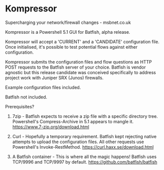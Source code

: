 # Kompressor
Supercharging your network/firewall changes - msbnet.co.uk


Kompressor is a Powershell 5.1 GUI for Batfish, alpha release.

Kompressor will accept a 'CURRENT' and a 'CANDIDATE' configuration file. 
Once initialised, it's possible to test potential flows against either configuration. 

Kompressor submits the configuration files and flow questions as HTTP POST requests to the Batfish server of your choice.
Batfish is vendor agnostic but this release candidate was conceived specifically to address project work with Juniper SRX (Junos) firewalls.

Example configuration files included.

Batfish not included.





Prerequisites?

1. 7zip - Batfish expects to receive a zip file with a specific directory tree. Powershell's Compress-Archive in 5.1 appears to mangle it.
https://www.7-zip.org/download.html

2. Curl - Hopefully a temporary requirement. Batfish kept rejecting native attempts to upload the configuration files.
All other requests use Powershell's Invoke-RestMethod.
https://curl.haxx.se/download.html

3. A Batfish container - This is where all the magic happens! Batfish uses TCP/9996 and TCP/9997 by default.
https://github.com/batfish/batfish
